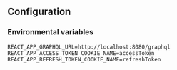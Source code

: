 ## Configuration

### Environmental variables

```env
REACT_APP_GRAPHQL_URL=http://localhost:8080/graphql
REACT_APP_ACCESS_TOKEN_COOKIE_NAME=accessToken
REACT_APP_REFRESH_TOKEN_COOKIE_NAME=refreshToken
```



